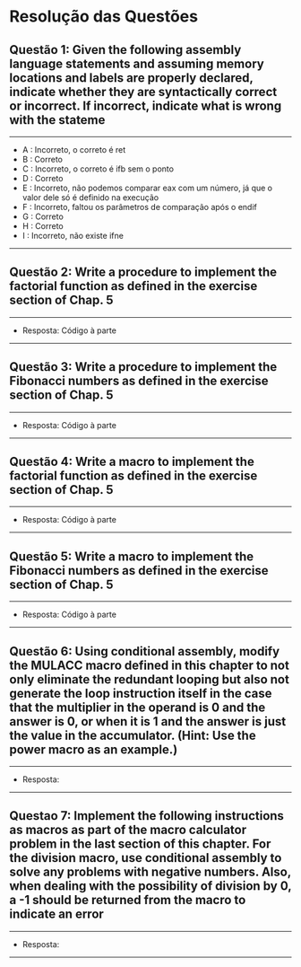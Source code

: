 # Resolução das Questões

## Questão 1: Given the following assembly language statements and assuming memory locations and labels are properly declared, indicate whether they are syntactically correct or incorrect. If incorrect, indicate what is wrong with the stateme

---

* A : Incorreto, o correto é ret
* B : Correto
* C : Incorreto, o correto é ifb sem o ponto
* D : Correto
* E : Incorreto, não podemos comparar eax com um número, já que o valor dele só é definido na execução
* F : Incorreto, faltou os parâmetros de comparação após o endif
* G : Correto
* H : Correto
* I : Incorreto, não existe ifne

---

## Questão 2: Write a procedure to implement the factorial function as defined in the exercise section of Chap. 5

---

* Resposta: Código à parte

---

## Questão 3: Write a procedure to implement the Fibonacci numbers as defined in the exercise section of Chap. 5

---

* Resposta: Código à parte

---

## Questão 4: Write a macro to implement the factorial function as defined in the exercise section of Chap. 5

---

* Resposta: Código à parte

---

## Questão 5: Write a macro to implement the Fibonacci numbers as defined in the exercise section of Chap. 5

---

* Resposta: Código à parte

---

## Questão 6: Using conditional assembly, modify the MULACC macro defined in this chapter to not only eliminate the redundant looping but also not generate the loop instruction itself in the case that the multiplier in the operand is 0 and the answer is 0, or when it is 1 and the answer is just the value in the accumulator. (Hint: Use the power macro as an example.)

---

* Resposta:

---

## Questao 7: Implement the following instructions as macros as part of the macro calculator problem in the last section of this chapter. For the division macro, use conditional assembly to solve any problems with negative numbers. Also, when dealing with the possibility of division by 0, a -1 should be returned from the macro to indicate an error

---

* Resposta:

---
